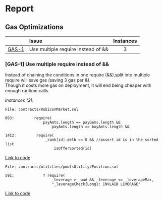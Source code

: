 # Report


## Gas Optimizations


| |Issue|Instances|
|-|:-|:-:|
| [GAS-1](#GAS-1) | Use multiple require instead of && | 3 |
### <a name="GAS-1"></a>[GAS-1] Use multiple require instead of &&
Instead of chaining the conditions in one require (&&),split into multiple require will save gas (saving 3 gas per &).  
Though it costs more gas on deployment, it will end being cheaper with enough runtime calls.

*Instances (3)*:
```solidity
File: contracts/RubiconMarket.sol

893:         require(
                 payAmts.length == payGems.length &&
                     payAmts.length == buyAmts.length &&

1412:         require(
                  _rank[id].delb == 0 && //assert id is in the sorted list
                      isOfferSorted(id)

```
[Link to code](https://github.com/code-423n4/2023-04-rubiconcontracts/RubiconMarket.sol)

```solidity
File: contracts/utilities/poolsUtility/Position.sol

591:             ? require(
                     _leverage > _wad && _leverage <= _leverageMax,
                     "_leverageCheck{Long}: INVLAID LEVERAGE"

```
[Link to code](https://github.com/code-423n4/2023-04-rubiconcontracts/utilities/poolsUtility/Position.sol)
